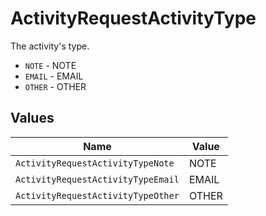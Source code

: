# ActivityRequestActivityType

The activity's type.

* `NOTE` - NOTE
* `EMAIL` - EMAIL
* `OTHER` - OTHER


## Values

| Name                               | Value                              |
| ---------------------------------- | ---------------------------------- |
| `ActivityRequestActivityTypeNote`  | NOTE                               |
| `ActivityRequestActivityTypeEmail` | EMAIL                              |
| `ActivityRequestActivityTypeOther` | OTHER                              |